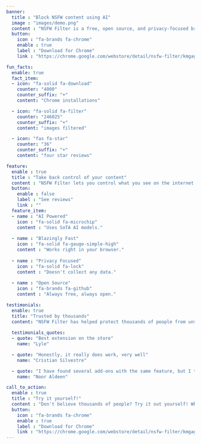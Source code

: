 ```yaml
---
banner:
  title : "Block NSFW content using AI"
  image : "images/demo.png"
  content : "NSFW Filter is a free, open source, and privacy-focused browser extension to block \"not safe for work\" content."
  button:
    icon : "fa-brands fa-chrome"
    enable : true
    label : "Download for Chrome"
    link : "https://chrome.google.com/webstore/detail/nsfw-filter/kmgagnlkckiamnenbpigfaljmanlbbhh"

fun_facts:
  enable: true
  fact_item:
  - icon: "fa-solid fa-download"
    counter: "4000"
    counter_suffix: "+"
    content: "Chrome installations"

  - icon: "fa-solid fa-filter"
    counter: "246025"
    counter_suffix: "+"
    content: "images filtered"

  - icon: "fas fa-star"
    counter: "36"
    counter_suffix: "+"
    content: "four star reviews"

feature:
  enable : true
  title : "Take back control of your content"
  content : "NSFW Filter lets you control what you see on the internet without compromising performance or your privacy."
  button:
    enable : false
    label : "See reviews"
    link : ""
  feature_item:
  - name : "AI Powered"
    icon : "fa-solid fa-microchip"
    content : "Uses SoTA AI models."
    
  - name : "Blazingly Fast"
    icon : "fa-solid fa-gauge-simple-high"
    content : "Works right in your browser."
    
  - name : "Privacy Focused"
    icon : "fa-solid fa-lock"
    content : "Doesn't collect any data."
    
  - name : "Open Source"
    icon : "fa-brands fa-github"
    content : "Always free, always open."

testimonials:
  enable: true
  title: "Trusted by thousands"
  content: "NSFW Filter has helped protect thousands of people from unsolicited NSFW content in the internet."
  
  testimonials_quotes:
  - quote: "Best extension on the store"
    name: "Lyle"

  - quote: "Honestly, it really does work, very well"
    name: "Cristian Silvestre"

  - quote: "I have found several add-ons with the same feature, but I think it is the best of them"
    name: "Noor Aldeen"

call_to_action:
  enable : true
  title : "Try it yourself!"
  content : "Don't believe thousands of people? Try it out yourself! What are you waiting for?"
  button:
    icon : "fa-brands fa-chrome"
    enable : true
    label : "Download for Chrome"
    link : "https://chrome.google.com/webstore/detail/nsfw-filter/kmgagnlkckiamnenbpigfaljmanlbbhh"
---
```

